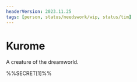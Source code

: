 ```yaml
---
headerVersion: 2023.11.25
tags: [person, status/needswork/wip, status/tim]
---
```

# Kurome

A creature of the dreamworld. 

%%SECRET[1]%%